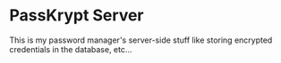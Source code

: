 # PassKrypt Server

This is my password manager's server-side stuff like storing encrypted credentials in the database, etc...